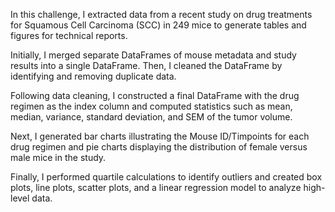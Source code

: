 In this challenge, I extracted data from a recent study on drug treatments for Squamous Cell Carcinoma (SCC) in 249 mice to generate tables and figures for technical reports.

Initially, I merged separate DataFrames of mouse metadata and study results into a single DataFrame. Then, I cleaned the DataFrame by identifying and removing duplicate data.

Following data cleaning, I constructed a final DataFrame with the drug regimen as the index column and computed statistics such as mean, median, variance, standard deviation, and SEM of the tumor volume.

Next, I generated bar charts illustrating the Mouse ID/Timpoints for each drug regimen and pie charts displaying the distribution of female versus male mice in the study.

Finally, I performed quartile calculations to identify outliers and created box plots, line plots, scatter plots, and a linear regression model to analyze high-level data.
